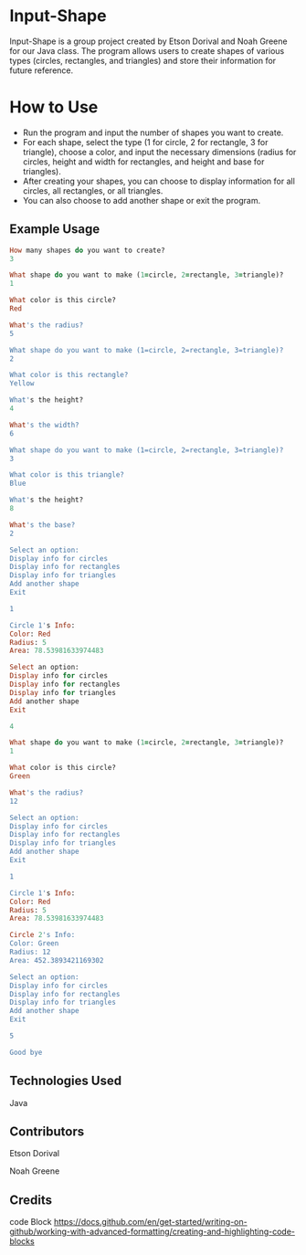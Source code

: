 # Input-Shape
Input-Shape is a group project created by Etson Dorival and Noah Greene for our Java class. The program allows users to create shapes of various types (circles, rectangles, and triangles) and store their information for future reference.

# How to Use
 - Run the program and input the number of shapes you want to create.
- For each shape, select the type (1 for circle, 2 for rectangle, 3 for triangle), choose a color, and input the necessary dimensions (radius for circles, height and width for rectangles, and height and base for triangles).
- After creating your shapes, you can choose to display information for all circles, all rectangles, or all triangles.
- You can also choose to add another shape or exit the program.
## Example Usage
```ruby
How many shapes do you want to create?
3

What shape do you want to make (1=circle, 2=rectangle, 3=triangle)?
1

What color is this circle?
Red

What's the radius?
5

What shape do you want to make (1=circle, 2=rectangle, 3=triangle)?
2

What color is this rectangle?
Yellow

What's the height?
4

What's the width?
6

What shape do you want to make (1=circle, 2=rectangle, 3=triangle)?
3

What color is this triangle?
Blue

What's the height?
8

What's the base?
2

Select an option:
Display info for circles
Display info for rectangles
Display info for triangles
Add another shape
Exit

1

Circle 1's Info:
Color: Red
Radius: 5
Area: 78.53981633974483

Select an option:
Display info for circles
Display info for rectangles
Display info for triangles
Add another shape
Exit

4

What shape do you want to make (1=circle, 2=rectangle, 3=triangle)?
1

What color is this circle?
Green

What's the radius?
12

Select an option:
Display info for circles
Display info for rectangles
Display info for triangles
Add another shape
Exit

1

Circle 1's Info:
Color: Red
Radius: 5
Area: 78.53981633974483

Circle 2's Info:
Color: Green
Radius: 12
Area: 452.3893421169302

Select an option:
Display info for circles
Display info for rectangles
Display info for triangles
Add another shape
Exit

5

Good bye
```
## Technologies Used
Java
## Contributors
Etson Dorival

Noah Greene

## Credits
code Block https://docs.github.com/en/get-started/writing-on-github/working-with-advanced-formatting/creating-and-highlighting-code-blocks



